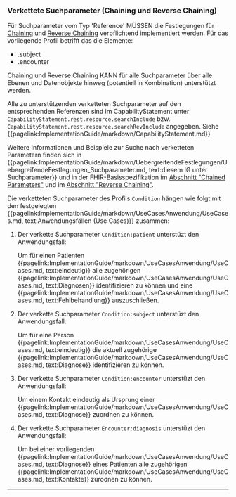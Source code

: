 ### Verkettete Suchparameter (Chaining und Reverse Chaining)

Für Suchparameter vom Typ 'Reference' MÜSSEN die Festlegungen für [Chaining](https://hl7.org/fhir/R4/search.html#chaining) und [Reverse Chaining](https://hl7.org/fhir/R4/search.html#has) verpflichtend implementiert werden. 
Für das vorliegende Profil betrifft das die Elemente:
* .subject
* .encounter

Chaining und Reverse Chaining KANN für alle Suchparameter über alle Ebenen und Datenobjekte hinweg (potentiell in Kombination) unterstützt werden.

Alle zu unterstützenden verketteten Suchparameter auf den entsprechenden Referenzen sind im CapabilityStatement unter ```CapabilityStatement.rest.resource.searchInclude``` bzw. ```CapabilityStatement.rest.resource.searchRevInclude``` angegeben. Siehe {{pagelink:ImplementationGuide/markdown/CapabilityStatement.md}}

Weitere Informationen und Beispiele zur Suche nach verketteten Parametern finden sich in {{pagelink:ImplementationGuide/markdown/UebergreifendeFestlegungen/UebergreifendeFestlegungen_Suchparameter.md, text:diesem IG unter Suchparameter}} und in der FHIR-Basisspezifikation im [Abschnitt "Chained Parameters"](https://hl7.org/fhir/R4/search.html#chaining) und im [Abschnitt "Reverse Chaining"](https://hl7.org/fhir/R4/search.html#has).

Die verketteten Suchparameter des Profils ```Condition``` hängen wie folgt mit den festgelegten {{pagelink:ImplementationGuide/markdown/UseCasesAnwendung/UseCases.md, text:Anwendungsfällen (Use Cases)}}  zusammen:

1. Der verkette Suchparameter ```Condition:patient``` unterstüzt den Anwendungsfall:

    Um für einen Patienten {{pagelink:ImplementationGuide/markdown/UseCasesAnwendung/UseCases.md, text:eindeutig}} alle zugehörigen {{pagelink:ImplementationGuide/markdown/UseCasesAnwendung/UseCases.md, text:Diagnosen}} identifizieren zu können und eine {{pagelink:ImplementationGuide/markdown/UseCasesAnwendung/UseCases.md, text:Fehlbehandlung}} auszuschließen.

1. Der verkette Suchparameter ```Condition:subject``` unterstüzt den Anwendungsfall:

    Um für eine Person {{pagelink:ImplementationGuide/markdown/UseCasesAnwendung/UseCases.md, text:eindeutig}} die aktuell zugehörige {{pagelink:ImplementationGuide/markdown/UseCasesAnwendung/UseCases.md, text:Diagnose}} identifizieren zu können.

1. Der verkette Suchparameter ```Condition:encounter``` unterstüzt den Anwendungsfall:

    Um einem Kontakt eindeutig als Ursprung einer {{pagelink:ImplementationGuide/markdown/UseCasesAnwendung/UseCases.md, text:Diagnose}} zuordnen zu können.

1. Der verkette Suchparameter ```Encounter:diagnosis``` unterstüzt den Anwendungsfall:

    Um bei einer vorliegenden {{pagelink:ImplementationGuide/markdown/UseCasesAnwendung/UseCases.md, text:Diagnose}} eines Patienten alle zugehörigen {{pagelink:ImplementationGuide/markdown/UseCasesAnwendung/UseCases.md, text:Kontakte}} zurodnen zu können.

---